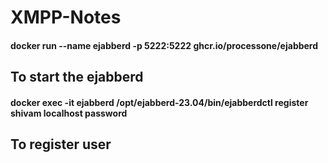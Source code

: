 # XMPP-Notes


#### docker run --name ejabberd -p 5222:5222   ghcr.io/processone/ejabberd
## To start the ejabberd 
#### docker exec -it  ejabberd  /opt/ejabberd-23.04/bin/ejabberdctl register shivam localhost password
## To register user
